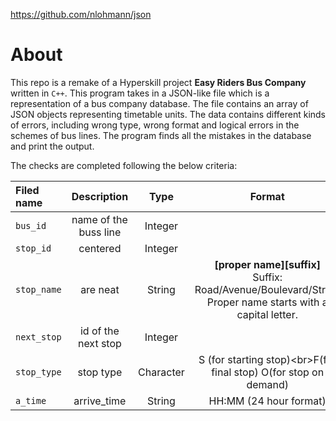 https://github.com/nlohmann/json

# About 
This repo is a remake of a Hyperskill project **Easy Riders Bus Company** written in `C++`.
This program takes in a JSON-like file which is a representation of a bus company database. The file contains an array of JSON objects representing timetable units. The data contains different kinds of errors, including wrong type, wrong format and logical errors in the schemes of bus lines. The program finds all the mistakes in the database and print the output.

The checks are completed following the below criteria:

|Filed name    | Description       |Type     |Format          |Other    | 
|:------------ |:-----------------:|:-------:|:--------------:|--------:|
|`bus_id`      |name of the buss line|Integer|                 |Required|
|`stop_id`     |centered           |Integer  |                 |Required| 
|`stop_name`   |are neat           |String   |**[proper name][suffix]**<br>Suffix: Road/Avenue/Boulevard/Street<br>Proper name starts with a capital letter.|Required|
|`next_stop`   |id of the next stop|Integer  |                 |Required|
|`stop_type`   |stop type          |Character| S (for starting stop)<br\>F(for final stop) O(for stop on demand) ||
|`a_time`      | arrive_time       |String   |HH:MM (24 hour format)|Required |